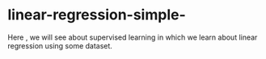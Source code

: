 # linear-regression-simple-
Here , we will see about supervised learning in which we learn about linear regression using some dataset.
